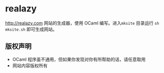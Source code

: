 realazy
=======

http://realazy.com 网站的生成器，使用 OCaml 编写。进入`mksite` 目录运行 `sh mksite.sh` 即可生成网站。

版权声明
--------

-	OCaml 程序虽不通用，但如果你发现对你有所帮助的话，请任意取用
-	网站内容版权所有

